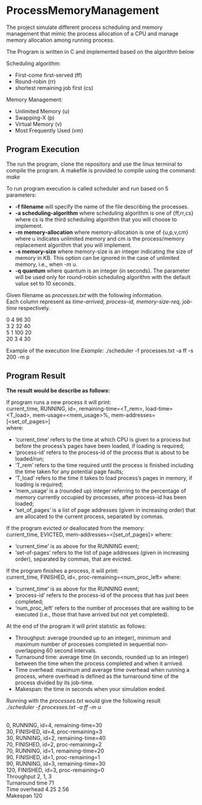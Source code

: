 # ProcessMemoryManagement

The project simulate different process scheduling and memory management that mimic the process allocation of a CPU and manage memory allocation among running process.

The Program is written in C and implemented based on the algorithm below

Scheduling algorithm:
- First-come first-served (ff)
- Round-robin (rr)
- shortest remaining job first (cs)

Memory Management:
- Unlimited Memory (u)
- Swapping-X (p)
- Virtual Memory (v)
- Most Frequently Used (vm)

## Program Execution

The run the program, clone the repository and use the linux terminal to compile the program.
A makefile is provided to compile using the command: *make*


To run program execution is called  scheduler and run based on 5 parameters:
- **-f filename** will specify the name of the file describing the processes.
- **-a scheduling-algorithm** where scheduling algorithm is one of {ff,rr,cs} where cs is the third scheduling algorithm that you will choose to implement.
- **-m memory-allocation** where memory-allocation is one of {u,p,v,cm} where u indicates unlimited memory and cm is the process/memory replacement algorithm that you will implement.
- **-s memory-size** where memory-size is an integer indicating the size of memory in KB. This option can be ignored in the case of unlimited memory, i.e., when -m u.
- **-q quantum** where quantum is an integer (in seconds). The parameter will be used only for round-robin scheduling algorithm with the default value set to 10 seconds.


Given filename as *processes.txt* with the following information.<br>
Each column represent as *time-arrived, process-id, memory-size-req, job-time* respectively.

0 4 96 30<br>
3 2 32 40<br>
5 1 100 20<br>
20 3 4 30<br>

Example of the execution line
*Example:* ./scheduler -f processes.txt -a ff -s 200 -m p

## Program Result

**The result would be describe as follows:**

If program runs a new process it will print:<br>
current_time, RUNNING, id=<process-id>, remaining-time=<T_rem>, load-time=<T_load>, mem-usage=<mem_usage>%, mem-addresses=[<set_of_pages>]<br>
where:
* ‘current_time’ refers to the time at which CPU is given to a process but before the process’s pages have been loaded, if loading is required;
* ‘process-id’ refers to the process-id of the process that is about to be loaded/run;
* ‘T_rem’ refers to the time required until the process is finished including the time taken for any potential page faults;
* ‘T_load’ refers to the time it takes to load process’s pages in memory, if loading is required;
* ‘mem_usage’ is a (rounded up) integer referring to the percentage of memory currently occupied by processes, after process-id has been loaded;
* ‘set_of_pages’ is a list of page addresses (given in increasing order) that are allocated to the current process, separated by commas.
  
If the program evicted or deallocated from the memory:<br>
current_time, EVICTED, mem-addresses=<[set_of_pages]>
where:
* ‘current_time’ is as above for the RUNNING event;
* ‘set-of-pages’ refers to the list of page addresses (given in increasing order), separated by commas, that are evicted.

If the program finishes a process, it will print:<br>
current_time, FINISHED, id=<process-id>, proc-remaining=<num_proc_left>
where:
* ‘current_time’ is as above for the RUNNING event;
* ‘process-id’ refers to the process-id of the process that has just been completed;
* ‘num_proc_left’ refers to the number of processes that are waiting to be executed (i.e., those that have arrived but not yet completed).

At the end of the program it will print statistic as follows:<br>
* Throughput: average (rounded up to an integer), minimum and maximum number of processes completed in sequential non-overlapping 60 second intervals.
* Turnaround time: average time (in seconds, rounded up to an integer) between the time when the process completed and when it arrived.
* Time overhead: maximum and average time overhead when running a process, where overhead is defined as the turnaround time of the process divided by its job-time.
* Makespan: the time in seconds when your simulation ended.

Running with the *processes.txt* would give the following result<br>
*./scheduler -f processes.txt -a ff -m u*
<br><br>

0, RUNNING, id=4, remaining-time=30<br>
30, FINISHED, id=4, proc-remaining=3<br>
30, RUNNING, id=2, remaining-time=40<br>
70, FINISHED, id=2, proc-remaining=2<br>
70, RUNNING, id=1, remaining-time=20<br>
90, FINISHED, id=1, proc-remaining=1<br>
90, RUNNING, id=3, remaining-time=30<br>
120, FINISHED, id=3, proc-remaining=0<br>
Throughput 2, 1, 3<br>
Turnaround time 71<br>
Time overhead 4.25 2.56<br>
Makespan 120<br>

